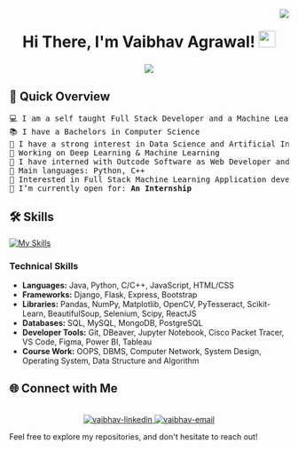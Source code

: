 <img align="right" src="https://visitor-badge.laobi.icu/badge?page_id=vaibhavvagrawall.vaibhavvagrawall" />

<h1 align="center">
Hi There, I'm Vaibhav Agrawal!
	<a href="https://github.com/vaibhavvagrawall" target="_self">
		<img src="https://media.giphy.com/media/hvRJCLFzcasrR4ia7z/giphy.gif" width="30">
	</a>
</h1>

<h3 align="center">
    <img src="https://readme-typing-svg.herokuapp.com/?font=Righteous&size=35&center=true&vCenter=true&width=800&height=70&duration=5000&lines=Web+Developer;AI+|+ML+|+DS+Enthusiast;Data+Analyst;BTech+CS+Student+@+VIT;Ex-Intern+@+KeyNCoders;Ex-Web+Dev+@+Outcode+Software;" />
</h3>

## 🚀 Quick Overview

<pre>
💻 I am a self taught Full Stack Developer and a Machine Learning Developer
📚 I have a Bachelors in Computer Science 
📝 I have a strong interest in Data Science and Artificial Intelligence
🔭 Working on Deep Learning & Machine Learning
🌱 I have interned with Outcode Software as Web Developer and with KeyNCoders as Research Inten
🌟 Main languages: Python, C++
🚩 Interested in Full Stack Machine Learning Application development
💼 I’m currently open for: <b>An Internship</b> 
</pre>

## 🛠️ Skills

[![My Skills](https://skillicons.dev/icons?i=java,python,c,cpp,r,js,html,css,aws,azure,flask,django,php,express,postman,d3,bootstrap,tailwind,react,nextjs,angular,nodejs,vite,firebase,opencv,tensorflow,selenium,postgres,mysql,mongodb,matlab,git,vscode,figma,vercel,heroku,docker,kubernetes,wordpress,arduino,md)](https://skillicons.dev)

### Technical Skills
- **Languages:** Java, Python, C/C++, JavaScript, HTML/CSS  
- **Frameworks:** Django, Flask, Express, Bootstrap  
- **Libraries:** Pandas, NumPy, Matplotlib, OpenCV, PyTesseract, Scikit-Learn, BeautifulSoup, Selenium, Scipy, ReactJS  
- **Databases:** SQL, MySQL, MongoDB, PostgreSQL  
- **Developer Tools:** Git, DBeaver, Jupyter Notebook, Cisco Packet Tracer, VS Code, Figma, Power BI, Tableau  
- **Course Work:** OOPS, DBMS, Computer Network, System Design, Operating System, Data Structure and Algorithm  

## 🌐 Connect with Me

<br>
<div align="center">
  <a href="https://www.linkedin.com/in/vaibhavvagrawall" target="_blank"  rel="noopener noreferrer">
    <img src="https://img.icons8.com/bubbles/100/000000/linkedin.png" alt="vaibhav-linkedin" />
  </a>
  <a href="mailto:vaibhav.18.agrawal@gmail.com" target="top" rel="noopener noreferrer">
  <img src="https://img.icons8.com/bubbles/100/000000/gmail-new.png" alt="vaibhav-email"/>
  </a>
</div>


Feel free to explore my repositories, and don't hesitate to reach out!
